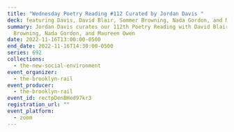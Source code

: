 ```yaml
---
title: "Wednesday Poetry Reading #112 Curated by Jordan Davis "
deck: featuring Davis, David Blair, Sommer Browning, Nada Gordon, and Maureen Owen
summary: Jordan Davis curates our 112th Poetry Reading with David Blair, Sommer
  Browning, Nada Gordon, and Maureen Owen
date: 2022-11-16T13:00:00-0500
end_date: 2022-11-16T14:30:00-0500
series: 692
collections:
  - the-new-social-environment
event_organizer:
  - the-brooklyn-rail
event_producer:
  - the-brooklyn-rail
event_id: rectpDenBHed97kr3
registration_url: ""
event_platform:
  - zoom
---
```

